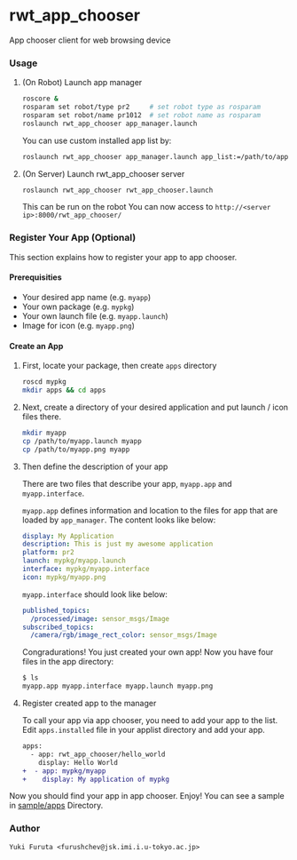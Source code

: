 rwt_app_chooser
===============

App chooser client for web browsing device

### Usage

1. (On Robot) Launch app manager

    ```bash
    roscore &
    rosparam set robot/type pr2     # set robot type as rosparam
    rosparam set robot/name pr1012  # set robot name as rosparam
    roslaunch rwt_app_chooser app_manager.launch
    ```
    
    You can use custom installed app list by:
    
    ```bash
    roslaunch rwt_app_chooser app_manager.launch app_list:=/path/to/applist_dir
    ```

2. (On Server) Launch rwt_app_chooser server

    ```bash
    roslaunch rwt_app_chooser rwt_app_chooser.launch
    ```
    
    This can be run on the robot
    You can now access to `http://<server ip>:8000/rwt_app_chooser/`

### Register Your App (Optional)

This section explains how to register your app to app chooser.

#### Prerequisities

- Your desired app name (e.g. `myapp`)
- Your own package (e.g. `mypkg`)
- Your own launch file (e.g. `myapp.launch`)
- Image for icon (e.g. `myapp.png`)

#### Create an App

1. First, locate your package, then create `apps` directory

    ```bash
    roscd mypkg
    mkdir apps && cd apps
    ```

2. Next, create a directory of your desired application and put launch / icon files there.

    ```bash
    mkdir myapp
    cp /path/to/myapp.launch myapp
    cp /path/to/myapp.png myapp
    ```

3. Then define the description of your app

    There are two files that describe your app, `myapp.app` and `myapp.interface`.
    
    `myapp.app` defines information and location to the files for app that are loaded by `app_manager`.
    The content looks like below:

    ```yaml
    display: My Application
    description: This is just my awesome application
    platform: pr2
    launch: mypkg/myapp.launch
    interface: mypkg/myapp.interface
    icon: mypkg/myapp.png
    ```
    
    `myapp.interface` should look like below:
    
    ```yaml
    published_topics:
      /processed/image: sensor_msgs/Image
    subscribed_topics:
      /camera/rgb/image_rect_color: sensor_msgs/Image
    ```

    Congradurations! You just created your own app!
    Now you have four files in the app directory:
    
    ```bash
    $ ls
    myapp.app myapp.interface myapp.launch myapp.png
    ```

4. Register created app to the manager

    To call your app via app chooser, you need to add your app to the list.
    Edit `apps.installed` file in your applist directory and add your app.
    
    ```diff
    apps:
      - app: rwt_app_chooser/hello_world
        display: Hello World
    +  - app: mypkg/myapp
    +    display: My application of mypkg
    ```

Now you should find your app in app chooser. Enjoy!
You can see a sample in [sample/apps](https://github.com/tork-a/visualization_rwt/tree/kinetic-devel/rwt_app_chooser/sample/apps) Directory.

### Author

    Yuki Furuta <furushchev@jsk.imi.i.u-tokyo.ac.jp>
